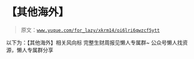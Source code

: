 # 【其他海外】

> 原文：[`www.yuque.com/for_lazy/xkrm14/oi6lri6qwzcf5ytt`](https://www.yuque.com/for_lazy/xkrm14/oi6lri6qwzcf5ytt)

<ne-p id="u81307e4e" data-lake-id="u81307e4e"><ne-text id="u15dd6cfc">以下为：【其他海外】相关风向标</ne-text></ne-p> <ne-p id="uab5b0bde" data-lake-id="uab5b0bde"><ne-text id="udea1706c">完整生财周报见懒人专属群~</ne-text></ne-p> <ne-p id="udf6f766c" data-lake-id="udf6f766c"><ne-text id="u601b5905">公众号懒人找资源，懒人专属群分享</ne-text></ne-p>